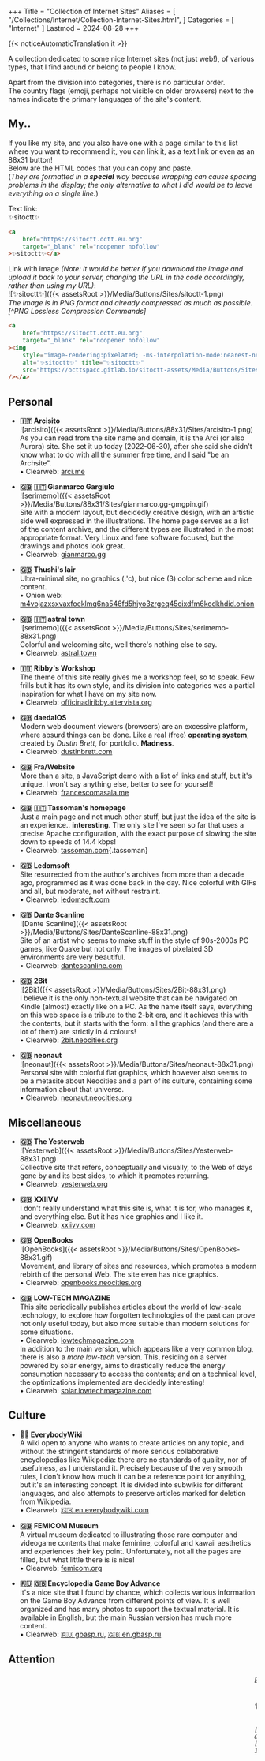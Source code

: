 +++
Title = "Collection of Internet Sites"
Aliases = [
  "/Collections/Internet/Collection-Internet-Sites.html",
]
Categories = [ "Internet" ]
Lastmod = 2024-08-28
+++

{{< noticeAutomaticTranslation it >}}



A collection dedicated to some nice Internet sites (not just web!), of various types, that I find around or belong to people I know.

Apart from the division into categories, there is no particular order.  
The country flags (emoji, perhaps not visible on older browsers) next to the names indicate the primary languages ​​of the site's content.

<div markdown="1" id="SitesList" class="NoImgCenter NoLinkLink ImgShiftedH Pixelated">

<!-- <marquee markdown="1">

[![✨sitoctt✨]({{< assetsRoot >}}/Media/Buttons/Sites/sitoctt-1.png)](#-Il-mio) 
[![serimemo]({{< assetsRoot >}}/Media/Buttons/Sites/serimemo-88x31.png)](#-s-a-1) 
[![Dante Scanline]({{< assetsRoot >}}/Media/Buttons/Sites/DanteScanline-88x31.png)](#-s-a-2) 
[![2Bit]({{< assetsRoot >}}/Media/Buttons/Sites/2Bit-88x31.png)](#-s-a-3) 
[![neonaut]({{< assetsRoot >}}/Media/Buttons/Sites/neonaut-88x31.png)](#-s-a-4) 
[![Yesterweb]({{< assetsRoot >}}/Media/Buttons/Sites/Yesterweb-88x31.png)](#-s-a-5) 
[![OpenBooks]({{< assetsRoot >}}/Media/Buttons/Sites/OpenBooks-88x31.gif)](#-s-a-6) 

</marquee>

_These above are the sites in the list that have an 88x31 button. Do you also want the privilege of being at the top? So go ahead and draw this little picture, come on!_ -->

## My..

If you like my site, and you also have one with a page similar to this list where you want to recommend it, you can link it, as a text link or even as an 88x31 button!  
Below are the HTML codes that you can copy and paste.  
(_They are formatted in a **special** way because wrapping can cause spacing problems in the display; the only alternative to what I did would be to leave everything on a single line._)

Text link:  
✨sitoctt✨  
```html
<a
	href="https://sitoctt.octt.eu.org"
	target="_blank" rel="noopener nofollow"
>✨sitoctt✨</a>
```

Link with image _(Note: it would be better if you download the image and upload it back to your server, changing the URL in the code accordingly, rather than using my URL)_:  
![✨sitoctt✨]({{< assetsRoot >}}/Media/Buttons/Sites/sitoctt-1.png)  
_The image is in PNG format and already compressed as much as possible.[^PNG Lossless Compression Commands]_  
```html
<a
	href="https://sitoctt.octt.eu.org"
	target="_blank" rel="noopener nofollow"
><img
	style="image-rendering:pixelated; -ms-interpolation-mode:nearest-neighbor;"
	alt="✨sitoctt✨" title="✨sitoctt✨"
	src="https://octtspacc.gitlab.io/sitoctt-assets/Media/Buttons/Sites/sitoctt-1.png"
/></a>
```

## Personal

- **🇮🇹 Arcisito**  
![arcisito]({{< assetsRoot >}}/Media/Buttons/88x31/Sites/arcisito-1.png)  
As you can read from the site name and domain, it is the Arci (or also Aurora) site. She set it up today (2022-06-30), after she said she didn't know what to do with all the summer free time, and I said "be an Archsite".  
	• Clearweb: [arci.me](https://arci.me) <!-- [auroraviola.eu.org](https://auroraviola.eu.org) -->

- **🇬🇧️ 🇮🇹️ Gianmarco Gargiulo**  
![serimemo]({{< assetsRoot >}}/Media/Buttons/88x31/Sites/gianmarco.gg-gmgpin.gif)  
Site with a modern layout, but decidedly creative design, with an artistic side well expressed in the illustrations. The home page serves as a list of the content archive, and the different types are illustrated in the most appropriate format. Very Linux and free software focused, but the drawings and photos look great.  
	• Clearweb: [gianmarco.gg](https://gianmarco.gg)

- **🇬🇧 Thushi's lair**  
Ultra-minimal site, no graphics (:'c), but nice (3) color scheme and nice content.  
	• Onion web: [m4vojazxsxvaxfoeklmq6na546fd5hjyo3zrgeq45cixdfm6kodkhdid.onion](http://m4vojazxsxvaxfoeklmq6na546fd5hjyo3zrgeq45cixdfm6kodkhdid.onion)

- <b id="-s-a-1">🇬🇧 🇮🇹 astral town</b>  
![serimemo]({{< assetsRoot >}}/Media/Buttons/Sites/serimemo-88x31.png)  
Colorful and welcoming site, well there's nothing else to say.  
	• Clearweb: [astral.town](https://astral.town)

- **🇮🇹 Ribby's Workshop**  
The theme of this site really gives me a workshop feel, so to speak. Few frills but it has its own style, and its division into categories was a partial inspiration for what I have on my site now.  
	• Clearweb: [officinadiribby.altervista.org](https://officinadiribby.altervista.org)

- **🇬🇧 daedalOS**  
Modern web document viewers (browsers) are an excessive platform, where absurd things can be done. Like a real (free) **operating system**, created by _Dustin Brett_, for portfolio. **Madness**.  
	• Clearweb: [dustinbrett.com](https://dustinbrett.com)

- **🇬🇧 Fra/Website**  
More than a site, a JavaScript demo with a list of links and stuff, but it's unique. I won't say anything else, better to see for yourself!  
	• Clearweb: [francescomasala.me](https://francescomasala.me)

- **🇬🇧 🇮🇹 Tassoman's homepage**  
Just a main page and not much other stuff, but just the idea of ​​the site is an experience.. **interesting**. The only site I've seen so far that uses a precise Apache configuration, with the exact purpose of slowing the site down to speeds of 14.4 kbps!  
	• Clearweb: [tassoman.com](https://tassoman.com){.tassoman}

- **🇬🇧 Ledomsoft**  
Site resurrected from the author's archives from more than a decade ago, programmed as it was done back in the day. Nice colorful with GIFs and all, but moderate, not without restraint.  
	• Clearweb: [ledomsoft.com](https://ledomsoft.com)

- <b id="-s-a-2">🇬🇧 Dante Scanline</b>  
![Dante Scanline]({{< assetsRoot >}}/Media/Buttons/Sites/DanteScanline-88x31.png)  
Site of an artist who seems to make stuff in the style of 90s-2000s PC games, like Quake but not only. The images of pixelated 3D environments are very beautiful.  
	• Clearweb: [dantescanline.com](https://dantescanline.com)

- <b id="-s-a-3">🇬🇧 2Bit</b>  
![2Bit]({{< assetsRoot >}}/Media/Buttons/Sites/2Bit-88x31.png)  
I believe it is the only non-textual website that can be navigated on Kindle (almost) exactly like on a PC. As the name itself says, everything on this web space is a tribute to the 2-bit era, and it achieves this with the contents, but it starts with the form: all the graphics (and there are a lot of them) are strictly in 4 colours!  
	• Clearweb: [2bit.neocities.org](https://2bit.neocities.org)

- <b id="-s-a-4">🇬🇧 neonaut</b>  
![neonaut]({{< assetsRoot >}}/Media/Buttons/Sites/neonaut-88x31.png)  
Personal site with colorful flat graphics, which however also seems to be a metasite about Neocities and a part of its culture, containing some information about that universe.  
	• Clearweb: [neonaut.neocities.org](https://neonaut.neocities.org)

## Miscellaneous

- <b id="-s-a-5">🇬🇧 The Yesterweb</b>  
![Yesterweb]({{< assetsRoot >}}/Media/Buttons/Sites/Yesterweb-88x31.png)  
Collective site that refers, conceptually and visually, to the Web of days gone by and its best sides, to which it promotes returning.  
	• Clearweb: [yesterweb.org](https://yesterweb.org)

- **🇬🇧 XXIIVV**  
I don't really understand what this site is, what it is for, who manages it, and everything else. But it has nice graphics and I like it.  
	• Clearweb: [xxiivv.com](https://xxiivv.com)

- <b id="-s-a-6">🇬🇧 OpenBooks</b>  
![OpenBooks]({{< assetsRoot >}}/Media/Buttons/Sites/OpenBooks-88x31.gif)  
Movement, and library of sites and resources, which promotes a modern rebirth of the personal Web. The site even has nice graphics.  
	• Clearweb: [openbooks.neocities.org](https://openbooks.neocities.org)

- **🇬🇧 LOW-TECH MAGAZINE**  
This site periodically publishes articles about the world of low-scale technology, to explore how forgotten technologies of the past can prove not only useful today, but also more suitable than modern solutions for some situations.  
	• Clearweb: [lowtechmagazine.com](https://lowtechmagazine.com)  
In addition to the main version, which appears like a very common blog, there is also a _more low-tech_ version. This, residing on a server powered by solar energy, aims to drastically reduce the energy consumption necessary to access the contents; and on a technical level, the optimizations implemented are decidedly interesting!  
	• Clearweb: [solar.lowtechmagazine.com](https://solar.lowtechmagazine.com)

## Culture

- **🏳️‍🌈 EverybodyWiki**  
A wiki open to anyone who wants to create articles on any topic, and without the stringent standards of more serious collaborative encyclopedias like Wikipedia: there are no standards of quality, nor of usefulness, as I understand it. Precisely because of the very smooth rules, I don't know how much it can be a reference point for anything, but it's an interesting concept. It is divided into subwikis for different languages, and also attempts to preserve articles marked for deletion from Wikipedia.  
	• Clearweb: [🇬🇧 en.everybodywiki.com](https://en.everybodywiki.com/Everybodywiki:Welcome)

- **🇬🇧 FEMICOM Museum**  
A virtual museum dedicated to illustrating those rare computer and videogame contents that make feminine, colorful and kawaii aesthetics and experiences their key point. Unfortunately, not all the pages are filled, but what little there is is nice!  
	• Clearweb: [femicom.org](http://femicom.org)

- **🇷🇺 🇬🇧 Encyclopedia Game Boy Advance**  
It's a nice site that I found by chance, which collects various information on the Game Boy Advance from different points of view. It is well organized and has many photos to support the textual material. It is available in English, but the main Russian version has much more content.  
	• Clearweb: [🇷🇺 gbasp.ru](https://gbasp.ru), [🇬🇧 en.gbasp.ru](https://en.gbasp.ru)

</div>

## Attention

<marquee>
<i>But, oh you people who make sitarels, damn, don't put important text in the infernal <marquee> tag, which doesn't read anything and gives you a headache!</i>
</marquee>

## {{% i18n notes-refs %}}

[^Lossless PNG Compression Commands]: The best way to reduce PNG images to the smallest possible size, without losing even a single pixel of quality, is to use these two commands together (keeping in mind to evaluate on a case-by-case basis, as images already very small can actually in certain cases be inflated by one or the other command):
<code markdown="1">
[pngcrush](https://pmt.sourceforge.io/pngcrush) -brute -reduce IN.PNG OUT.PNG;
[pngquant](https://pngquant.org) -v --strip --speed=1 --quality=100-100 -o OUT.PNG IN.PNG</code>